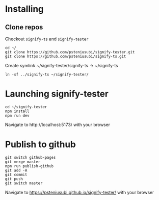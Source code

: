 # Installing

## Clone repos

Checkout `signify-ts` and `signify-tester`

```
cd ~/
git clone https://github.com/psteniusubi/signify-tester.git
git clone https://github.com/psteniusubi/signify-ts.git 
```

Create symlink ~/signify-tester/signify-ts -> ~/signify-ts

```
ln -sf ../signify-ts ~/signify-tester/
```

# Launching signify-tester

```
cd ~/signify-tester
npm install
npm run dev
```

Navigate to http://localhost:5173/ with your browser

# Publish to github

```
git switch github-pages
git merge master
npm run publish-github
git add -A
git commit
git push
git switch master
```

Navigate to https://psteniusubi.github.io/signify-tester/ with your browser
